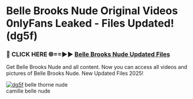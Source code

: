 # Belle Brooks Nude Original Videos 0nlyFans Leaked - Files Updated! (dg5f)

<h3>🔴 CLICK HERE 🌐==►► <a href="https://tinyurl.com/52m3yx9h" rel="nofollow">Belle Brooks Nude Updated Files</a></h3>

Get Belle Brooks Nude and all content. Now you can access all videos and pictures of Belle Brooks Nude. New Updated Files 2025!

[![dg5f](https://i.imgur.com/TnHtlc8.gif)](https://tinyurl.com/52m3yx9h)
belle thorne nude<br>
camille belle nude